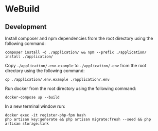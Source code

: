 # WeBuild

## Development

Install composer and npm dependencies from the root directory using the following command:

`composer install -d ./application/ && npm --prefix ./application/ install ./application/`

Copy `./application/.env.example` to `./application/.env` from the root directory using the following command:

`cp ./application/.env.example ./application/.env`

Run docker from the root directory using the following command:

`docker-compose up --build`

In a new terminal window run:

```
docker exec -it register-php-fpm bash
php artisan key:generate && php artisan migrate:fresh --seed && php artisan storage:link
```